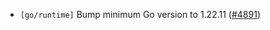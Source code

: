 - `[go/runtime]` Bump minimum Go version to 1.22.11
  ([\#4891](https://github.com/cometbft/cometbft/pull/4891))
